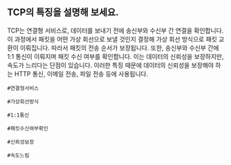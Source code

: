 ## TCP의 특징을 설명해 보세요.

TCP는 연결형 서비스로, 데이터를 보내기 전에 송신부와 수신부 간 연결을 확인합니다. 이 과정에서 패킷을 어떤 가상 회선으로 보낼 것인지 결정해 가상 회선 방식으로 패킷 교환이 이뤄집니다. 따라서 패킷의 전송 순서가 보장됩니다. 또한, 송신부와 수신부 간에 1:1 통신이 이뤄지며 패킷 수신 여부를 확인합니다. 이는 데이터의 신뢰성을 보장하지만, 속도가 느리다는 단점이 있습니다. 이러한 특징 때문에 데이터의 신뢰성을 보장해야 하는 HTTP 통신, 이메일 전송, 파일 전송 등에 사용됩니다.

`#연결형서비스`

`#가상회선방식`

`#1:1통신`

`#패킷수신여부확인`

`#신뢰성보장`

`#속도느림`
